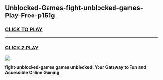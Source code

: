
## Unblocked-Games-fight-unblocked-games-Play-Free-p151g
<h3>
<a href="https://premium76.site?title=fight-unblocked-games&ref=20A">CLICK TO PLAY</a></h3>
<hr>

<h3>
<a href="https://premium76.site?title=fight-unblocked-games&ref=20A">CLICK 2 PLAY</a>
  
</h3>

<a href="https://premium76.site?title=fight-unblocked-games&ref=20A"><img src="https://clearcache.store/games.png"></a>


**fight-unblocked-games games unblocked: Your Gateway to Fun and Accessible Online Gaming**

